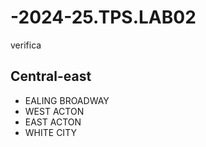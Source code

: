 # -2024-25.TPS.LAB02
verifica
## Central-east
- EALING BROADWAY
- WEST ACTON
- EAST ACTON
- WHITE CITY